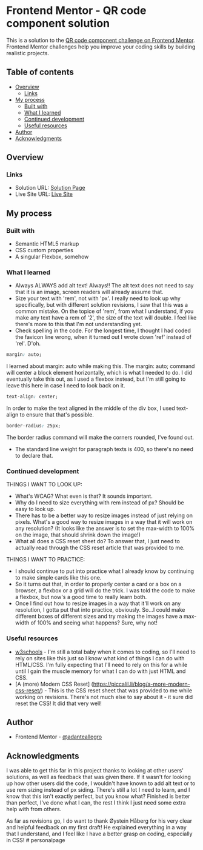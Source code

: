 # Frontend Mentor - QR code component solution

This is a solution to the [QR code component challenge on Frontend Mentor](https://www.frontendmentor.io/challenges/qr-code-component-iux_sIO_H). Frontend Mentor challenges help you improve your coding skills by building realistic projects. 

## Table of contents

- [Overview](#overview)
  - [Links](#links)
- [My process](#my-process)
  - [Built with](#built-with)
  - [What I learned](#what-i-learned)
  - [Continued development](#continued-development)
  - [Useful resources](#useful-resources)
- [Author](#author)
- [Acknowledgments](#acknowledgments)

## Overview

### Links

- Solution URL: [Solution Page](https://www.frontendmentor.io/solutions/qr-card-component-with-html-and-css-impjsinyXg)
- Live Site URL: [Live Site](https://adanteallegro.github.io/frontendmentorchallenge001/)

## My process

### Built with

- Semantic HTML5 markup
- CSS custom properties
- A singular Flexbox, somehow

### What I learned

- Always ALWAYS add alt text! Always!! The alt text does not need to say that it is an image, screen readers will already assume that.
- Size your text with 'rem', not with 'px'. I really need to look up why specifically, but with different solution revisions, I saw that this was a common mistake.
On the topice of 'rem', from what I understand, if you make any text have a rem of '2', the size of the text will double. I feel like there's more to this that I'm not understanding yet.
- Check spelling in the code. For the longest time, I thought I had coded the favicon line wrong, when it turned out I wrote down 'ref' instead of 'rel'. D'oh.

```css
margin: auto;
```

I learned about margin: auto while making this. The margin: auto; command will center a block element horizontally, which is what I needed to do.
I did eventually take this out, as I used a flexbox instead, but I'm still going to leave this here in case I need to look back on it.

```css
text-align: center;
```

In order to make the text aligned in the middle of the div box, I used text-align to ensure that that's possible.

```css
border-radius: 25px;
```

The border radius command will make the corners rounded, I've found out.

- The standard line weight for paragraph texts is 400, so there's no need to declare that.

### Continued development

THINGS I WANT TO LOOK UP:
- What's WCAG? What even is that? It sounds important.
- Why do I need to size everything with rem instead of px? Should be easy to look up.
- There has to be a better way to resize images instead of just relying on pixels. What's a good way to resize images in a way that it will work on any resolution? (It looks like the answer is to set the max-width to 100% on the image, that should shrink down the image!)
- What all does a CSS reset sheet do? To answer that, I just need to actually read through the CSS reset article that was provided to me.


THINGS I WANT TO PRACTICE:
- I should continue to put into practice what I already know by continuing to make simple cards like this one.
- So it turns out that, in order to properly center a card or a box on a browser, a flexbox or a grid will do the trick. I was told the code to make a flexbox, but now's a good time to really learn both.
- Once I find out how to resize images in a way that it'll work on any resolution, I gotta put that into practice, obviously. So...I could make different boxes of different sizes and try making the images have a max-width of 100% and seeing what happens? Sure, why not!

### Useful resources

- [w3schools](https://www.w3schools.com) - I'm still a total baby when it comes to coding, so I'll need to rely on sites like this just so I know what kind of things I can do with HTML/CSS. I'm fully expecting that I'll need to rely on this for a while until I gain the muscle memory for what I can do with just HTML and CSS.
- [A (more) Modern CSS Reset] (https://piccalil.li/blog/a-more-modern-css-reset/) - This is the CSS reset sheet that was provided to me while working on revisions. There's not much else to say about it - it sure did reset the CSS! It did that very well!


## Author

- Frontend Mentor - [@adanteallegro](https://www.frontendmentor.io/profile/adanteallegro)


## Acknowledgments

I was able to get this far in this project thanks to looking at other users' solutions, as well as feedback that was given there. If it wasn't for looking up how other users did the code, I wouldn't have known to add alt text or to use rem sizing instead of px siding. 
There's still a lot I need to learn, and I know that this isn't exactly perfect, but you know what? Finished is better than perfect, I've done what I can, the rest I think I just need some extra help with from others.

As far as revisions go, I do want to thank Øystein Håberg for his very clear and helpful feedback on my first draft! He explained everything in a way that I understand, and I feel like I have a better grasp on coding, especially in CSS!
#   p e r s o n a l p a g e  
 